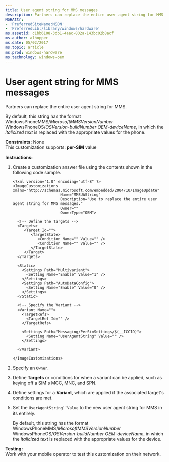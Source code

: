 ```yaml
---
title: User agent string for MMS messages
description: Partners can replace the entire user agent string for MMS.
MSHAttr:
- 'PreferredSiteName:MSDN'
- 'PreferredLib:/library/windows/hardware'
ms.assetid: c1bb6108-3db1-4aac-802a-143bc02b8acf
ms.author: alhopper
ms.date: 05/02/2017
ms.topic: article
ms.prod: windows-hardware
ms.technology: windows-oem
---
```


# User agent string for MMS messages


Partners can replace the entire user agent string for MMS.

By default, this string has the format WindowsPhoneMMS/*MicrosoftMMSVersionNumber* WindowsPhoneOS/*OSVersion*-*buildNumber* *OEM*-*deviceName*, in which the *italicized text* is replaced with the appropriate values for the phone.

<a href="" id="constraints---none"></a>**Constraints:** None  
This customization supports: **per-SIM** value

<a href="" id="instructions-"></a>**Instructions:**  
1.  Create a customization answer file using the contents shown in the following code sample.

    ``` syntax
    <?xml version="1.0" encoding="utf-8" ?>  
    <ImageCustomizations xmlns="http://schemas.microsoft.com/embedded/2004/10/ImageUpdate"  
                         Name="MMSUAString"  
                         Description="Use to replace the entire user agent string for MMS messages."  
                         Owner=""  
                         OwnerType="OEM"> 
      
      <!-- Define the Targets --> 
      <Targets>
         <Target Id="">
            <TargetState>
               <Condition Name="" Value="" />
               <Condition Name="" Value="" />
            </TargetState>
         </Target>
      </Targets>
      
      <Static>
        <Settings Path="Multivariant">
          <Setting Name="Enable" Value="1" />
        </Settings>
        <Settings Path="AutoDataConfig">
          <Setting Name="Enable" Value="0" />
        </Settings>
      </Static>

      <!-- Specify the Variant -->
      <Variant Name=""> 
        <TargetRefs>
          <TargetRef Id="" /> 
        </TargetRefs>

        <Settings Path="Messaging/PerSimSettings/$(__ICCID)">  
          <Setting Name="UserAgentString" Value="" />     
        </Settings>  

      </Variant>

    </ImageCustomizations>
    ```

2.  Specify an `Owner`.

3.  Define **Targets** or conditions for when a variant can be applied, such as keying off a SIM's MCC, MNC, and SPN.

4.  Define settings for a **Variant**, which are applied if the associated target's conditions are met.

5.  Set the `UserAgentString``Value` to the new user agent string for MMS in its entirely.

    By default, this string has the format WindowsPhoneMMS/*MicrosoftMMSVersionNumber* WindowsPhoneOS/*OSVersion*-*buildNumber* *OEM*-*deviceName*, in which the *italicized text* is replaced with the appropriate values for the device.

<a href="" id="testing-"></a>**Testing:**  
Work with your mobile operator to test this customization on their network.

 

 






